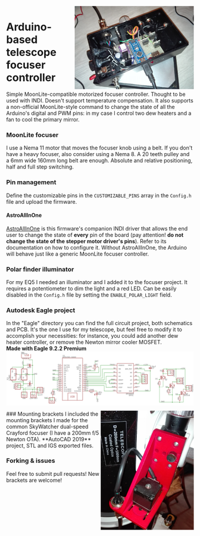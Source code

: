 <img align="right" src="Docs/1.jpg" width="320" >

# Arduino-based telescope focuser controller
Simple MoonLite-compatible motorized focuser controller. Thought to be used with INDI.
Doesn't support temperature compensation.
It also supports a non-official MoonLite-style command to change the state of all the
Arduino's digital and PWM pins: in my case I control two dew heaters and a fan to cool the primary mirror.

### MoonLite focuser
I use a Nema 11 motor that moves the focuser knob using a belt.
If you don't have a heavy focuser, also consider using a Nema 8.
A 20 teeth pulley and a 6mm wide 160mm long belt are enough.
Absolute and relative positioning, half and full step switching.

### Pin management
Define the customizable pins in the `CUSTOMIZABLE_PINS` array in the `Config.h` file and
upload the firmware.

#### AstroAllInOne
<a href="https://github.com/SquareBoot/AstroAllInOne">AstroAllInOne</a>
is this firmware's companion INDI driver that allows the end user to
change the state of **every** pin of the board (pay attention! **do not change the
state of the stepper motor driver's pins**). Refer to its documentation on
how to configure it. Without AstroAllInOne, the Arduino will behave just like
a generic MoonLite focuser controller.

### Polar finder illuminator
For my EQ5 I needed an illuminator and I added it to the focuser project.
It requires a potentiometer to dim the light and a red LED.
Can be easily disabled in the `Config.h` file by setting the `ENABLE_POLAR_LIGHT` field.

### Autodesk Eagle project
In the "Eagle" directory you can find the full circuit project, both schematics and PCB. 
It's the one I use for my telescope, but feel free to modify it to 
accomplish your necessities: for instance, you could add another dew heater controller, 
or remove the Newton mirror cooler MOSFET.
<br>**Made with Eagle 9.2.2 Premium**
<img align="center" src="Docs/SCH.png"><br>

<img align="right" src="Brackets/Sky-Watcher Newton Crayford/3.jpg" width="250" >
### Mounting brackets
I included the mounting brackets I made for the common SkyWatcher 
dual-speed Crayford focuser (I have a 200mm f/5 Newton OTA).
**AutoCAD 2019** project, STL and IGS exported files.

### Forking & issues
Feel free to submit pull requests! New brackets are welcome!
